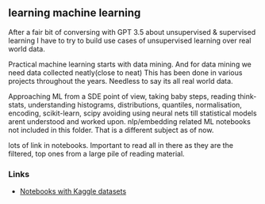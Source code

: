 ## learning machine learning

After a fair bit of conversing with GPT 3.5 about unsupervised & supervised learning
I have to try to build use cases of unsupervised learning over real world data.

Practical machine learning starts with data mining.
And for data mining we need data collected neatly(close to neat)
This has been done in various projects throughout the years.
Needless to say its all real world data.

Approaching ML from a SDE point of view, taking baby steps, reading think-stats,
understanding histograms, distributions, quantiles, normalisation, encoding, scikit-learn, scipy
avoiding using neural nets till statistical models arent understood and worked upon.
nlp/embedding related ML notebooks not included in this folder. That is a different subject as of now.

lots of link in notebooks. Important to read all in there as they are the filtered, top ones from a large pile of reading material.

### Links
- [Notebooks with Kaggle datasets]('https://github.com/abhinavsagar/kaggle-notebooks/tree/master')